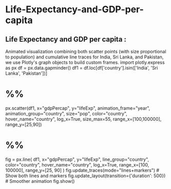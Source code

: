 # Life-Expectancy-and-GDP-per-capita
## Life Expectancy and GDP per capita : 
Animated visualization combining both scatter points (with size proportional to population) and cumulative line traces for India, Sri Lanka, and Pakistan, we use Plotly's graph objects to build custom frames.
import plotly.express as px
df = px.data.gapminder()
df1 = df.loc[df['country'].isin(['India', 'Sri Lanka', 'Pakistan'])]



# %%
px.scatter(df1, x="gdpPercap", y="lifeExp", animation_frame="year", animation_group="country",
           size="pop", color="country", hover_name="country",
           log_x=True, size_max=55, range_x=[100,100000], range_y=[25,90])

# %%
fig = px.line(
    df1,
    x="gdpPercap",
    y="lifeExp",
    line_group="country",
    color="country",
    hover_name="country",
    log_x=True,
    range_x=[100, 100000],
    range_y=[25, 90]
)
fig.update_traces(mode="lines+markers")  # Show both lines and markers
fig.update_layout(transition={'duration': 500})  # Smoother animation
fig.show()



